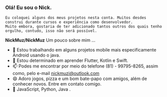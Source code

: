 ### Olá! Eu sou o Nick.
    Eu coloquei alguns dos meus projetos nesta conta. Muitos desdes construi durante cursos e experiência como desenvolvedor.
    Muito embora, gostaria de ter adicionado tantos outros dos quais tenho orgulho, contudo, isso não será possível.  

**NickMuz/NickMuz**
   		 Um pouco sobre mim ...

- 🔭 Estou trabalhando em alguns projetos mobile mais especificamente Android usando o java.
- 🌱 Estou determinado em aprender Flutter, Kotlin e Swift.
- 📫 Podes me encontrar por meio do telefone (81) - 99795-8265, assim como, pelo e-mail nickmuzi@outlook.com
- 😄 Adoro jogos, pizza e um bom bate-papo com amigos, além de conhecer novos. Entre em contato comigo.
- 💾 JavaScript, Python, Java . 
